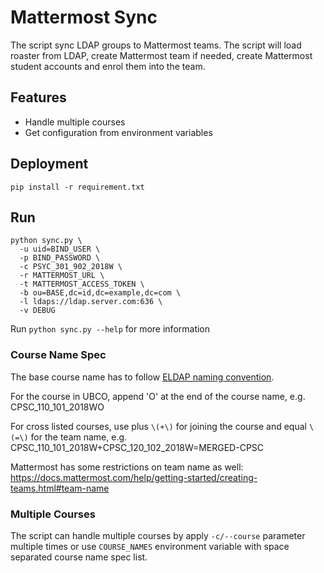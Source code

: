 # Mattermost Sync

The script sync LDAP groups to Mattermost teams. The script will load
roaster from LDAP, create Mattermost team if needed, create Mattermost
student accounts and enrol them into the team.

## Features

* Handle multiple courses
* Get configuration from environment variables

## Deployment
```
pip install -r requirement.txt
```

## Run
```
python sync.py \
  -u uid=BIND_USER \
  -p BIND_PASSWORD \
  -c PSYC_301_902_2018W \
  -r MATTERMOST_URL \
  -t MATTERMOST_ACCESS_TOKEN \
  -b ou=BASE,dc=id,dc=example,dc=com \
  -l ldaps://ldap.server.com:636 \
  -v DEBUG
```

Run `python sync.py --help` for more information

### Course Name Spec

The base course name has to follow [ELDAP naming convention](https://confluence.it.ubc.ca/pages/viewpage.action?pageId=105318449).

For the course in UBCO, append 'O' at the end of the course name, e.g. CPSC_110_101_2018WO

For cross listed courses, use plus `\(+\)` for joining the course and equal `\(=\)` for the team name, e.g. CPSC_110_101_2018W+CPSC_120_102_2018W=MERGED-CPSC

Mattermost has some restrictions on team name as well: https://docs.mattermost.com/help/getting-started/creating-teams.html#team-name


### Multiple Courses

The script can handle multiple courses by apply `-c/--course` parameter multiple times or use `COURSE_NAMES` environment variable with space separated course name spec list.
